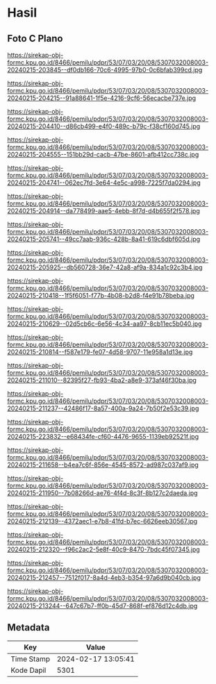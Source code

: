# Hasil

## Foto C Plano

https://sirekap-obj-formc.kpu.go.id/8466/pemilu/pdpr/53/07/03/20/08/5307032008003-20240215-203845--df0db166-70c6-4995-97b0-0c6bfab399cd.jpg

https://sirekap-obj-formc.kpu.go.id/8466/pemilu/pdpr/53/07/03/20/08/5307032008003-20240215-204215--91a88641-1f5e-4216-9cf6-56ecacbe737e.jpg

https://sirekap-obj-formc.kpu.go.id/8466/pemilu/pdpr/53/07/03/20/08/5307032008003-20240215-204410--d86cb499-e4f0-489c-b79c-f38cf160d745.jpg

https://sirekap-obj-formc.kpu.go.id/8466/pemilu/pdpr/53/07/03/20/08/5307032008003-20240215-204555--151bb29d-cacb-47be-8601-afb412cc738c.jpg

https://sirekap-obj-formc.kpu.go.id/8466/pemilu/pdpr/53/07/03/20/08/5307032008003-20240215-204741--062ec7fd-3e64-4e5c-a998-7225f7da0294.jpg

https://sirekap-obj-formc.kpu.go.id/8466/pemilu/pdpr/53/07/03/20/08/5307032008003-20240215-204914--da778499-aae5-4ebb-8f7d-d4b655f2f578.jpg

https://sirekap-obj-formc.kpu.go.id/8466/pemilu/pdpr/53/07/03/20/08/5307032008003-20240215-205741--49cc7aab-936c-428b-8a41-619c6dbf605d.jpg

https://sirekap-obj-formc.kpu.go.id/8466/pemilu/pdpr/53/07/03/20/08/5307032008003-20240215-205925--db560728-36e7-42a8-af9a-834a1c92c3b4.jpg

https://sirekap-obj-formc.kpu.go.id/8466/pemilu/pdpr/53/07/03/20/08/5307032008003-20240215-210418--1f5f6051-f77b-4b08-b2d8-f4e91b78beba.jpg

https://sirekap-obj-formc.kpu.go.id/8466/pemilu/pdpr/53/07/03/20/08/5307032008003-20240215-210629--02d5cb6c-6e56-4c34-aa97-8cb11ec5b040.jpg

https://sirekap-obj-formc.kpu.go.id/8466/pemilu/pdpr/53/07/03/20/08/5307032008003-20240215-210814--f587e179-fe07-4d58-9707-11e958a1d13e.jpg

https://sirekap-obj-formc.kpu.go.id/8466/pemilu/pdpr/53/07/03/20/08/5307032008003-20240215-211010--82395f27-fb93-4ba2-a8e9-373af46f30ba.jpg

https://sirekap-obj-formc.kpu.go.id/8466/pemilu/pdpr/53/07/03/20/08/5307032008003-20240215-211237--42486f17-8a57-400a-9a24-7b50f2e53c39.jpg

https://sirekap-obj-formc.kpu.go.id/8466/pemilu/pdpr/53/07/03/20/08/5307032008003-20240215-223832--e68434fe-cf60-4476-9655-1139eb92521f.jpg

https://sirekap-obj-formc.kpu.go.id/8466/pemilu/pdpr/53/07/03/20/08/5307032008003-20240215-211658--b4ea7c6f-856e-4545-8572-ad987c037af9.jpg

https://sirekap-obj-formc.kpu.go.id/8466/pemilu/pdpr/53/07/03/20/08/5307032008003-20240215-211950--7b08266d-ae76-4f4d-8c3f-8b127c2daeda.jpg

https://sirekap-obj-formc.kpu.go.id/8466/pemilu/pdpr/53/07/03/20/08/5307032008003-20240215-212139--4372aec1-e7b8-41fd-b7ec-6626eeb30567.jpg

https://sirekap-obj-formc.kpu.go.id/8466/pemilu/pdpr/53/07/03/20/08/5307032008003-20240215-212320--f96c2ac2-5e8f-40c9-8470-7bdc45f07345.jpg

https://sirekap-obj-formc.kpu.go.id/8466/pemilu/pdpr/53/07/03/20/08/5307032008003-20240215-212457--7512f017-8a4d-4eb3-b354-97a6d9b040cb.jpg

https://sirekap-obj-formc.kpu.go.id/8466/pemilu/pdpr/53/07/03/20/08/5307032008003-20240215-213244--647c67b7-ff0b-45d7-868f-ef876d12c4db.jpg


## Metadata

| Key        | Value               |
| ---------- | ------------------- |
| Time Stamp | 2024-02-17 13:05:41 |
| Kode Dapil | 5301                |



